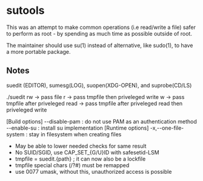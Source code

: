 
# sutools

This was an attempt to make common operations (i.e read/write a file) safer to
perform as root - by spending as much time as possible outside of root.

The maintainer should use su(1) instead of alternative, like sudo(1), to have
a more portable package.

## Notes

suedit (EDITOR), sumesg(LOG), suopen(XDG-OPEN), and suprobe(CD/LS)

./suedit
rw -> pass file
r  -> pass tmpfile then priveleged write
w  -> pass tmpfile after priveleged read
   -> pass tmpfile after priveleged read then priveleged write

[Build options]
--disable-pam           : do not use PAM as an authentication method
--enable-su             : install su implementation
[Runtime options]
-x,--one-file-system    : stay in filesystem when creating files

* May be able to lower needed checks for same result
* No SUID/SGID, use CAP\_SET\_{G/U}ID with safesetid-LSM
* tmpfile = suedit.{path} ; it can now also be a lockfile
* tmpfile special chars (/\?#) must be remapped
* use 0077 umask, without this, unauthorized access is possible
